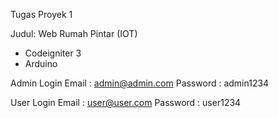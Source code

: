 Tugas Proyek 1

Judul: Web Rumah Pintar (IOT)

- Codeigniter 3
- Arduino

Admin Login
Email : admin@admin.com
Password : admin1234

User Login
Email : user@user.com
Password : user1234
